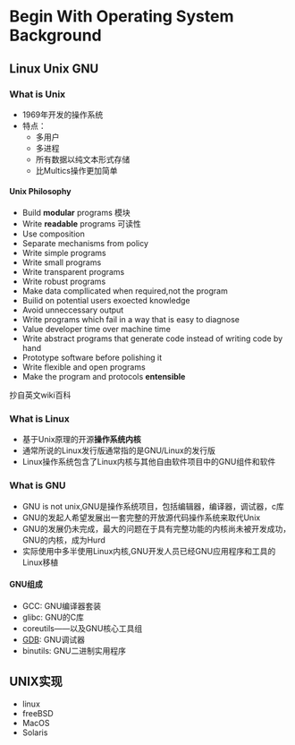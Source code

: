# Begin With Operating System Background

## Linux Unix GNU

### What is Unix

- 1969年开发的操作系统
- 特点：
  - 多用户
  - 多进程
  - 所有数据以纯文本形式存储
  - 比Multics操作更加简单

#### Unix Philosophy

- Build **modular** programs 模块
- Write **readable** programs 可读性
- Use composition
- Separate mechanisms from policy
- Write simple programs
- Write small programs
- Write transparent programs
- Write robust programs
- Make data compllicated when required,not the program
- Builid on potential users exoected knowledge
- Avoid unneccessary output
- Write programs which fail in a way that is easy to diagnose
- Value developer time over machine time
- Write abstract programs that generate code instead of writing code by hand
- Prototype software before polishing it
- Write flexible and open programs
- Make the program and protocols **entensible**

抄自英文wiki百科

### What is Linux

- 基于Unix原理的开源**操作系统内核**
- 通常所说的Linux发行版通常指的是GNU/Linux的发行版
- Linux操作系统包含了Linux内核与其他自由软件项目中的GNU组件和软件

### What is GNU

- GNU is not unix,GNU是操作系统项目，包括编辑器，编译器，调试器，c库
- GNU的发起人希望发展出一套完整的开放源代码操作系统来取代Unix
- GNU的发展仍未完成，最大的问题在于具有完整功能的内核尚未被开发成功，GNU的内核，成为Hurd
- 实际使用中多半使用Linux内核,GNU开发人员已经GNU应用程序和工具的Linux移植

#### GNU组成

- GCC: GNU编译器套装
- glibc: GNU的C库
- coreutils——以及GNU核心工具组
- [GDB](UNIX_GDB.md): GNU调试器
- binutils: GNU二进制实用程序


## UNIX实现

- linux
- freeBSD
- MacOS
- Solaris